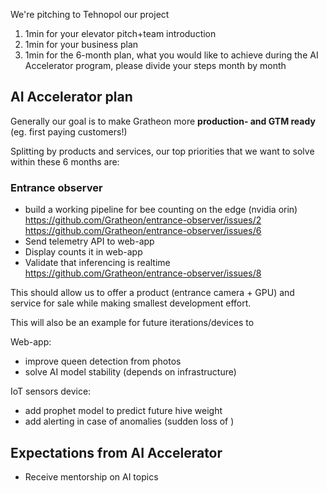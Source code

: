 We're pitching to Tehnopol our project

1. 1min for your elevator pitch+team introduction
2. 1min for your business plan
3. 1min for the 6-month plan, what you would like to achieve during the AI Accelerator program, please divide your steps month by month


## AI Accelerator plan

Generally our goal is to make Gratheon more **production- and GTM ready** (eg. first paying customers!)

Splitting by products and services, our top priorities that we want to solve within these 6 months are:

### Entrance observer
- build a working pipeline for bee counting on the edge (nvidia orin)
  https://github.com/Gratheon/entrance-observer/issues/2
  https://github.com/Gratheon/entrance-observer/issues/6
- Send telemetry API to web-app
- Display counts it in web-app
- Validate that inferencing is realtime
  https://github.com/Gratheon/entrance-observer/issues/8

This should allow us to offer a product (entrance camera + GPU) and service for sale while making smallest development effort.

This will also be an example for future iterations/devices to 


Web-app:
- improve queen detection from photos
- solve AI model stability (depends on infrastructure) 


IoT sensors device:
- add prophet model to predict future hive weight
- add alerting in case of anomalies (sudden loss of )


## Expectations from AI Accelerator
- Receive mentorship on AI topics